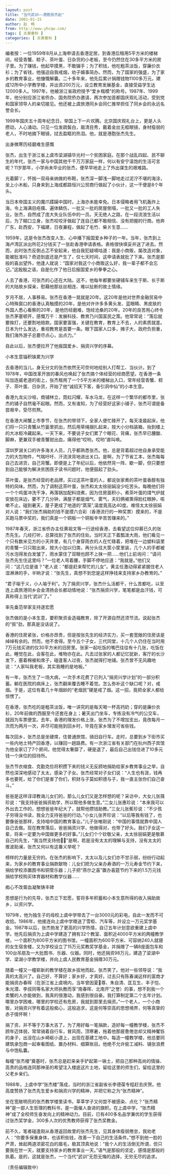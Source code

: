```yaml
---
layout: post
title: "当代武训——港胞张杰赵"
date: 2001-01-15
author: 赵　畅
from: http://www.yhcqw.com/
tags: [ 炎黄春秋 ]
categories: [ 炎黄春秋 ]
---
```





编者按：一位1959年8月从上海申请去香港定居，到香港后租用5平方米的楼梯间，经营青蟹、粽子、茶叶蛋、日杂货的小老板，至今仍然住在30多平方米的房子里。为了赚钱，他起早摸黑，不敢辍手；为了积钱，他吃粗茶淡饭，穿廉价衣衫；为了省钱，他强迫自我戒烟，劝子婚事简办。然而，为了国家的强盛，为了家乡的教育事业，他慷慨解囊。二十多年来，他先后累计捐赠钱物1100多万元，建成12所中小学教学楼，并出资200万元，设立教育发展基金，直接受益学生达12000多人。1997年，他被浙江省政府授予“爱乡楷模”的称号。1987年、1999年，他分别应浙江省侨办、国务院侨办邀请，两次参加首都国庆观礼活动，受到党和国家领导人的亲切接见。他还被上虞旅港同乡会同仁推举担任了同乡会的永远名誉会长。


1999年国庆五十周年纪念日，举国上下一片欢腾。北京国庆观礼台上，更是人头攒动，人心涌动。只见一位发疏鬓白，眉清目秀，戴着金丝无框眼镜，身材瘦弱的老人，不时地摘下眼镜，拭去盈眶的热泪。他，就是港胞张杰先生。

出身微寒历经磨难生感慨


张杰，出生于浙江省上虞市梁湖镇华光村一个贫困家庭。在那个战乱四起、民不聊生的年代，张杰一家与中国其他千千万万家庭一样，何以有安宁温饱的生活可言呢？11岁那年，小学尚未毕业的张杰，便早早地走上了外出谋生的艰难路。

光着脚丫，怀揣一双母亲纳做的布鞋，张杰深一脚浅一脚地走过泥泞不堪的海涂，坐上小木船，只身来到上海成都路恒兴公贸商行做起了小伙计，这一干便是8个年头。


当日本帝国主义的魔爪蹂躏中国时，上海亦未能幸免。日本侵略者用飞机轰炸上海，令上海满目疮痍、遍体鳞伤，一批又一批的房屋倒塌，一批又一批的工人失业。张杰，自然成了庞大失业队伍中的一员。天无绝人之路，在一段流浪生活以后，为了糊口立身，张杰咬咬牙做起了连自己都不敢相信、没有把握的行商。他奔广东，赴西安，下福建，日夜兼程，做起了毛竹、柴爿生意……


1959年，这是令张杰改变人生、心中播下报国爱乡种子的一年。当年，张杰到上海卢湾区派出所花2分钱买了一张赴香港申请表格。表格很快填妥并送了进去。然而，此时张杰反倒忐忑不安起来，他自我犯疑嘀咕道：我是小商贩，属改造对象，能被批准吗？奇迹到底还是产生了，仅七天时间，这申请表就批了下来。张杰是那般的喜出望外，他逢人就说：“国家对我这个小商贩这么好，我一辈子都不会忘记。”这殷殷之语，自是化作了他日后报国爱乡的拳拳之心。

人去了香港，可张杰的心还在大陆。这不，他每年都要坐硬铺车来生于斯、长于斯的大陆故乡探亲，慰藉他那丝丝相连、难以扯断的故土情缘。


岁月不居，人事移易。张杰在香港一晃就是20年。这20年是他对世界金融贸易中心特殊窗口的香港认真触摸的20年，是他对许许多多黄头发、蓝眼睛、黑皮肤的外国人悉心看察的20年，是他历经磨难，饱经沧桑的20年。20年的良苦用心终令张杰茅塞顿开，感慨万千：发展科技、教育乃兴国富民之策。他常常说：“落后就要挨打，还要割地赔款。国家要富强，关键在教育，教育上不去，人的素质就差。日本为什么发达，重视教育是首要一条。眼下国家人口多，摊子大，政府负担重，我们海外游子总要尽点心，出点力。”

自此以后，张杰便拉开了他报国爱乡、捐资兴学的序幕。

小本生意锱积铢累为兴学


去香港的当儿，身无分文的张杰依然无可奈何地给别人打帮工、当伙计。到了1978年，中国改革开放的春风也唤起了张杰搞个体经营的经商愿望。在香港一条叫加连威老道的街上，张杰租用了一个5平方米的楼梯出入口，常年经营青蟹、粽子、茶叶蛋、日杂货，开始了他“诚招天下客，香引洞中仙”的小本生意。


香港九龙尖沙咀，商铺林立，霓虹闪耀，车水马龙，在这样一个繁华的都市里，张杰的铺子自然毫不起眼。然而，又有谁知，为了经营好这家小铺子，张杰可谓是备尝艰辛，受尽煎熬。


在香港大闸蟹上市季节，在张杰的带领下，全家人便忙碌开了。每天凌晨起床，他们将一只只青蟹从竹篓里抓出，然后用草绳捆扎起来，按大小分档装箱，抬到楼上的大冰柜冷藏起来。一天下来，不要说子女们累了个眼花、背痛，张杰早已腰酸、脚麻，更兼双手被青蟹钳出血，痛得他“哎哟，哎哟”直叫唤。


深圳罗湖关口的许多海关人员，几乎都熟悉张杰。他，总是背着超过他自身承受能力的大包物件，气喘吁吁、汗流浃背地进出关口。是啊，为了节省工本，张杰每每自己去进货，自己背蟹。即便是上了年纪以后，他依然背一阵、歇一脚，但只要想到自己能够为解决贫困孩子读书问题时，他便鼓起了劲头。


茶叶蛋，是张杰经营的老品牌，买过这茶叶蛋的人，都说张家煮的茶叶蛋香醇有独特的风味。然而，为了调制这茶叶蛋，张杰和太太徐丽娟没少吃苦头。每晚他们将一个个鸡蛋冲洗干净，再落锅加配料烧煮，因为住房面积小，煮茶叶蛋的煤气炉就安放在床边，要不了几分钟，满屋子都是烟气、雾气，夫妇俩被熏得脸红眼肿，咳嗽不止。碰到暑天，屋子更成了地道的“蒸笼”,温度竟高达40度。难怪太太徐丽娟对人说：“我们张杰捐助的钱不是摸六合彩（香港流行的一种奖票）摸来的，不是买跑马票中奖的，我们真是一个铜板一个铜板辛辛苦苦赚来的。”


1987年春天，浙江省侨办主任黄祖文等一行途经香港，去看望这位仰慕已久的张杰先生。几经打听，总算找到了张杰的住处。当时天正下着瓢泼大雨，他们看见一个只有数米见方的小天井里，有几个身穿雨衣的人在忙碌着，把堆在一边塑料袋里的青蟹一只只取出来，按大小加以归类，再分头往大筐小筐里装，几个人的手都被污水泡得发白发皱了，雨水蒙住了双眼也顾不上抹一把……他们上前询问：“请问张杰先生住这里吗？”一位老人弯着腰，手脚不停地应道：“我就是。”他们又问：“这几位是谁？”老人说：“都是赶来帮忙的儿女”。黄主任激动得紧紧握住老人湿淋淋的手，半晌才说：“张先生，真想不到您是这样挣钱来支持家乡办教育的。”


“君子喻于义，小人喻于利”。为了捐资兴学，张杰什么活都干，什么苦都吃，以至连上虞旅港同乡会金清扬会长都动情地说：“张杰捐资兴学，笔笔都是血汗钱，可真称得上当代‘武训’了。”

率先垂范举家支持遂宏愿

张杰做的是小本生意，要积聚资金造福教育，除了开源自然还须节流。说起张杰的“抠”劲，那真是没话说了。


香港的住房紧张，价格亦昂贵，但是按张先生的经济实力，买一套宽敞的住房该是绰绰有余的。然而，他不舍得。至今五个子女，三代同堂，十几个人仍住在当时用7万元钱买进的仅30平方米的旧房里。张家一起吃饭的嘴巴往往有十几张，吃饭在此，睡觉在此，会客在此，堆物亦在此。凡去过张家的人都记忆犹新，客厅的长沙发下，塞着棉被和席子，碰逢客人过夜，张杰就得打地铺。张杰曾不无风趣地说：“人家叫我老板，其实我睡的是地板。”


有一年，张杰生了一场大病，一次手术花费了已列入“捐资兴学计划”的一部分积蓄。躺在医院的病床上，张杰翻来覆去睡不着觉。怎么弥补这个缺口呢？对，戒烟。于是，这位有着几十年烟龄的“老烟民”硬是戒了烟。这一招，竟把全家人都给惊愣了。


在香港，张杰吃的是粗茶淡饭，唯一讲究的是每天喝一杯高钙奶；穿的是廉价衣衫，20年前做的西服至今还套在身上；暑天出门坐车，专拣没有冷气的公交车，就因为车票便宜。去年，香港的理发价格上涨，张杰为了不增加支出，竟改每月一次而为两月一次，并尽可能拖到回乡时，毕竟在家乡理发可省些钱。


每次回乡，张杰总是坐硬席，住普通旅馆，骑旧自行车。走时，总要到乡下街市买一些内地土特产回香港，以赚回一趟路费。有一次浙江省有关部门在杭州西子宾馆为他全家订了7个房间，他觉得太奢靡了，硬是退了，最后自己出钱住进了10多元钱一个床位的招待所。


张杰节衣缩食、克勤克俭将积攒下来的钱义无反顾地捐助给家乡教育事业之举，自然也深深地感动了太太，感染了子女。张杰经常对子女们说：“人生也有涯，钱再多也要死，给了你们是害了你们，积财与子莫如积德与子，我一直主张你们自己奋斗。”


爸爸是这样谆谆教诲儿女们的，那么儿女们又是怎样想的呢？采访中，大女儿张薇珍说：“我支持爸爸捐资助学，所以帮他多做生意。”二女儿张惠珍说：“本来我可以外出去工作的，想想爸爸年纪大了，就帮他攒钱助教。”三女儿张蕉珍说：“不少孩子穷得没书读，我全力支持爸爸的行动。”小女儿张荠珍说：“以后等我有钱了，也要像爸爸那样，支持咱中国的教育事业。”儿子张唯刚说：“中国的事情就靠中国人自己去做。现在教育落后，爸爸捐资兴学，他做得对，也带了好头。我们子女这一辈，将来一定要为中国做更多的好事。”儿女们个个钦敬父亲，太太徐丽娟更是敬慕自己的先生，“我当然支持他！”是啊，若是没有太太的理解与支持，没有太太的推波助澜，张杰又何以有这番义举呢？


榜样的力量是无穷的。在张杰的影响下，太太以及儿女们亦不甘示弱，纷纷行动起来，为家乡的教育事业捐款献物：儿女们把为父亲办寿酒的一万元寿金节约下来，捐给学校添置图书和铜管乐器；儿子把“燕尔之喜”置办喜筵节约下来的1.5万元钱捐给学校购买体育器材和教学仪器……

痴心不改膏血凝聚铸丰碑

思想是行为的先导，张杰立下宏愿，誓将多年积蓄和小本生意所得的收入捐助故乡，以资兴学。


1979年，他为独生子的母校上虞中学带去了一台3000元的彩电，自此一发而不可收拾。1986年，他接连向上虞中学赠送了雪柜、汽车等，并设立一万元奖学基金。1987年以后，张杰勃发了更高的兴学热情，自订五年计划意欲重建上虞中学。他先后捐资为上虞中学建造了拥有32个教室、面积近4000平方米的两幢教学楼，一个面积为800平方米的图书馆，一幢面积为600平方米、可容纳240人就寝的女生宿舍楼，又为学校设立了15万元奖教奖学基金，并捐赠了一辆8座面包车和100台吊扇及一大批图书、乐器、仪器。同时，他还捐资98万元，建造了梁湖中学、梁湖小学教学楼，并向上虞人民教育基金捐赠30万元。


随着一幢又一幢崭新的教学楼在故乡拔地而起，张杰笑了。他对一些领导说：“我真的太高兴了。自己好，不算好；家乡好，才真好。过去只有陈春澜这样的富商才能捐资办春晖（在浙江省上虞境内，当年曾因夏尊、朱自清、匡互生、丰子恺、朱光潜、李叔同等名家大师执教而享“南春晖、北南开”之誉）的事，想不到我一个卖蟹的人亦能做到，我真的很激动，我感到很自豪。我打算制定第二个五年计划。哪里办学困难，哪里的学校还有危房，我就到那里去捐资。”一个老人，一个小商贩，对捐资兴学有着这般痴心，这般追求，这是何等崇高的思想境界，何等真挚的赤子情怀啊！


捐了资，并不等于万事大吉了。为了用好每一笔捐款，造好每一幢教学楼，张杰不顾年迈体弱，常常骑着自行车，冒风雨，顶寒暑，拖着他那疲惫倦怠却又精神矍铄的身子，出没在山乡崎岖小道上，出现在基建工地中。每造一幢教学楼，他总要同建筑承包商一起审看图纸、置办材料、细算账目。他绝不允许偷工减料、铺张浪费与中饱私囊。


每幢“张杰楼”奠基时，张杰总是赶来亲手铲起第一锹土，把自己那种高尚的情操、高贵的品格连同那神圣的希望注入楼底这片土地，留给这里的师生们，留给这里的父老乡亲们。

1988年，上虞中学“张杰楼”落成，当时的浙江省副省长李德葆专程赶去庆贺。他高度赞扬了张杰先生爱乡和捐资兴学的精神，并把它称之为“张杰精神”。


坐在宽敞明亮的张杰教学楼里读书，莘莘学子又何尝不被感染、点化？“张杰精神”是一部人生哲理的教科书，是一面催人奋进的旗帜。在上虞中学，“张杰精神”成了全校师生奋发向上的精神动力。目前，已有400多名品学兼优的学生获得过张杰奖学金，300多人次的优秀教师获得了张杰奖教金。


前不久，笔者碰逢刚从香港返回故里的张杰先生，见其身体瘦弱倦怠，我劝老人：“你要多保重身体，也该积些钱，改善一下自己的生活条件。”想不到他一脸的严肃，耸起两道浓密花白的眉毛，极其顶真地说：“我个人的生活倒无所谓，但只要我在世一天，就要支持家乡的教育事业一天。”语气是那般的坚定，感情是那般的执着。是的，这就是张杰，一个当代“武训”无怨无悔的选择，无穷无尽的追求。

（责任编辑致中）


